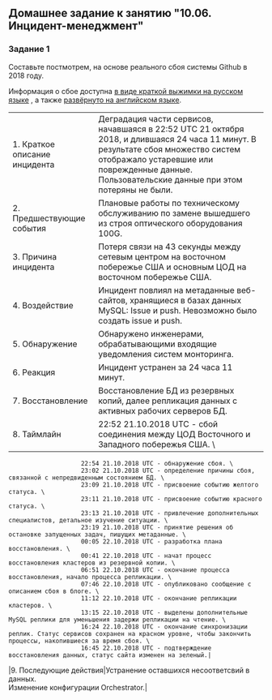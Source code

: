 ## Домашнее задание к занятию "10.06. Инцидент-менеджмент"

### Задание 1

Составьте постмотрем, на основе реального сбоя системы Github в 2018 году.

Информация о сбое доступна [в виде краткой выжимки на русском языке](https://habr.com/ru/post/427301/) , а
также [развёрнуто на английском языке](https://github.blog/2018-10-30-oct21-post-incident-analysis/).  

|       |       |
|:-------|:-------|
|1. Краткое описание инцидента  |Деградация части сервисов, начавшаяся в 22:52 UTC 21 октября 2018, и длившаяся 24 часа 11 минут. В результате сбоя множество систем отображало устаревшие или поврежденные данные. Пользовательские данные при этом потеряны не были.|
|2. Предшествующие события  |Плановые работы по техническому обслуживанию по замене вышедшего из строя оптического оборудования 100G.|
|3. Причина инцидента  |Потеря связи на 43 секунды между сетевым центром на восточном побережье США и основным ЦОД на восточном побережье США.|
|4. Воздействие        |Инцидент повлиял на метаданные веб-сайтов, хранящиеся в базах данных MySQL: Issue и push. Невозможно было создать issue и push.|
|5. Обнаружение        |Обнаружено инженерами, обрабатывающими входящие уведомления систем монторинга.|
|6. Реакция            |Инцидент устранен за 24 часа 11 минут.|
|7. Восстановление     |Восстановление БД из резервных копий, далее репликация данных с активных рабочих серверов БД.|
|8. Таймлайн           |22:52 21.10.2018 UTC - сбой соединения между ЦОД Восточного и Западного побережья США. \
                        22:54 21.10.2018 UTC - обнаружение сбоя. \
                        23:02 21.10.2018 UTC - определение причины сбоя, связанной с непредвиденным состоянием БД. \
                        23:09 21.10.2018 UTC - присвоение событию желтого статуса. \
                        23:11 21.10.2018 UTC - присвоение событию красного статуса. \
                        23:13 21.10.2018 UTC - привлечение дополнительных специалистов, детальное изучение ситуации. \
                        23:19 21.10.2018 UTC - принятие решения об остановке запущенных задач, пишущих метаданные. \
                        00:05 22.10.2018 UTC - разработка плана восстановления. \
                        00:41 22.10.2018 UTC - начат процесс восстановления кластеров из резервной копии. \
                        06:51 22.10.2018 UTC - окончание процесса восстановления, начало процесса репликации. \
                        07:46 22.10.2018 UTC - опубликовано сообщение с описанием сбоя в блоге. \
                        11:12 22.10.2018 UTC - окончание репликации кластеров. \
                        13:15 22.10.2018 UTC - выделены дополнительные MySQL реплики для уменьшения задержи репликации на чтение. \
                        16:24 22.10.2018 UTC - окончание синхронизации реплик. Статус сервисов сохранен на красном уровне, чтобы закончить процессы, накопившиеся за время сбоя. \
                        16:45 22.10.2018 UTC - подтверждение восстановления данных, статус сайта изменен на зеленый.|
|9. Последующие действия|Устранение оставшихся несоответсвий в данных.  <br>Изменение конфигурации Orchestrator.|

